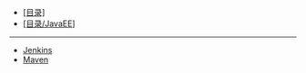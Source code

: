 - [[目录]](/)
- [[目录/JavaEE]](/JavaEE/)
---
- [Jenkins](/JavaEE/Build/Jenkins)
- [Maven](/JavaEE/Build/Maven)
